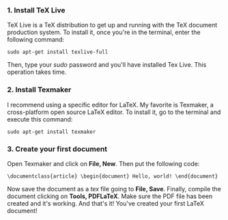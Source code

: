### 1. Install TeX Live

TeX Live is a TeX distribution to get up and running with the TeX document production system. To install it, once you're in the terminal, enter the following command:

`sudo apt-get install texlive-full`

Then, type your _sudo_ password and you'll have installed Tex Live. This operation takes time.

### 2. Install Texmaker

I recommend using a specific editor for LaTeX. My favorite is Texmaker, a cross-platform open source LaTeX editor. To install it, go to the terminal and execute this command:

`sudo apt-get install texmaker`

### 3. Create your first document

Open Texmaker and click on **File, New**. Then put the following code:

`\documentclass{article} \begin{document} Hello, world! \end{document}`

Now save the document as a _tex_ file going to **File, Save**. Finally, compile the document clicking on **Tools, PDFLaTeX**. Make sure the PDF file has been created and it's working. And that's it! You've created your first LaTeX document!

